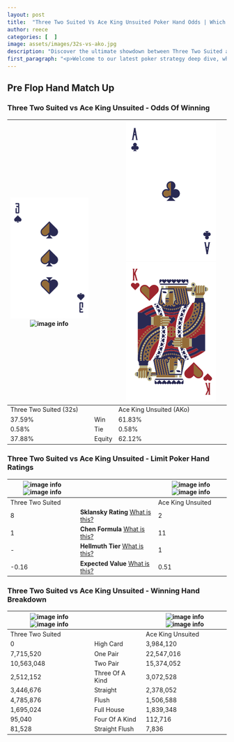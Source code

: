```yaml
---
layout: post
title:  "Three Two Suited Vs Ace King Unsuited Poker Hand Odds | Which Is The Better Hand In Poker? A Complete Guide"
author: reece
categories: [  ]
image: assets/images/32s-vs-ako.jpg
description: "Discover the ultimate showdown between Three Two Suited and Ace King Unsuited in poker! Uncover the odds, strategies, and scenarios where one hand triumphs over the other. Get ready to up your poker game with this thrilling analysis."
first_paragraph: "<p>Welcome to our latest poker strategy deep dive, where we're pitting two distinct hands against each other in a high-stakes showdown: Three Two Suited vs Ace King Unsuited.</p><p>In the dynamic world of poker, every decision counts, and knowing which hand holds the upper hand is key to your success at the table.</p><p>In this article, we'll dissect these two hands, explore the scenarios where one dominates the other, and equip you with the knowledge to make strategic choices that can tip the odds in your favor.</p><p>Get ready to unravel the intriguing dynamics of these poker hands and elevate your game to new heights.</p>"
---
```




[comment]: # (sp0)

## Pre Flop Hand Match Up

<div class="table hand-ratings" markdown="1"> 



### Three Two Suited vs Ace King Unsuited - Odds Of Winning


    
| ![image info](assets/images/hand1/3.png) ![image info](assets/images/hand1/2s.png) |  | ![image info](assets/images/hand2/a.png) ![image info](assets/images/hand2/ko.png) |
| -------- | -------- | -------- |
| Three Two Suited (32s) |  | Ace King Unsuited (AKo) |
| 37.59% | Win | 61.83% |
| 0.58% | Tie | 0.58% |
| 37.88% | Equity | 62.12% |




[comment]: # (sp1)



### Three Two Suited vs Ace King Unsuited - Limit Poker Hand Ratings


    
| ![image info](https://www.riverpairs.com/assets/images/hand1/3.png) ![image info](https://www.riverpairs.com/assets/images/hand1/2s.png) |  | ![image info](https://www.riverpairs.com/assets/images/hand2/a.png) ![image info](https://www.riverpairs.com/assets/images/hand2/ko.png) |
| -------- | -------- | -------- |
| Three Two Suited |  | Ace King Unsuited |
| 8 | **Sklansky Rating** [What is this?](/sklansky-rating-explained) | 2 |
| 1 | **Chen Formula** [What is this?](/chen-formula-explained) | 11 |
| - | **Hellmuth Tier** [What is this?](/Hellmuth-tier-explained) | 1 |
| -0.16 | **Expected Value** [What is this?](/expected-value-explained) | 0.51 |




[comment]: # (sp2)



### Three Two Suited vs Ace King Unsuited - Winning Hand Breakdown


    
| ![image info](https://www.riverpairs.com/assets/images/hand1/3.png) ![image info](https://www.riverpairs.com/assets/images/hand1/2s.png) |  | ![image info](https://www.riverpairs.com/assets/images/hand2/a.png) ![image info](https://www.riverpairs.com/assets/images/hand2/ko.png) |
| -------- | -------- | -------- |
| Three Two Suited |  | Ace King Unsuited |
| 0 | High Card | 3,984,120 |
| 7,715,520 | One Pair | 22,547,016 |
| 10,563,048 | Two Pair | 15,374,052 |
| 2,512,152 | Three Of A Kind | 3,072,528 |
| 3,446,676 | Straight | 2,378,052 |
| 4,785,876 | Flush | 1,506,588 |
| 1,695,024 | Full House | 1,839,348 |
| 95,040 | Four Of A Kind | 112,716 |
| 81,528 | Straight Flush | 7,836 |




[comment]: # (sp3)



</div>

[comment]: # (sp4)



[comment]: # (sp5)

